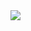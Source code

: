 
<img src="https://komarev.com/ghpvc/?username=p4rtypoison&style=plastic&base=1851&label=rarecandies&color=160643"/>
